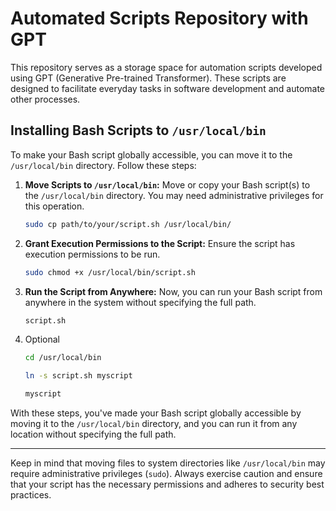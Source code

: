 # Automated Scripts Repository with GPT

This repository serves as a storage space for automation scripts developed using GPT (Generative Pre-trained Transformer). These scripts are designed to facilitate everyday tasks in software development and automate other processes.

## Installing Bash Scripts to `/usr/local/bin`

To make your Bash script globally accessible, you can move it to the `/usr/local/bin` directory. Follow these steps:

1. **Move Scripts to `/usr/local/bin`:**
   Move or copy your Bash script(s) to the `/usr/local/bin` directory. You may need administrative privileges for this operation.

    ```bash
    sudo cp path/to/your/script.sh /usr/local/bin/
    ```

2. **Grant Execution Permissions to the Script:**
   Ensure the script has execution permissions to be run.

    ```bash
    sudo chmod +x /usr/local/bin/script.sh
    ```

3. **Run the Script from Anywhere:**
   Now, you can run your Bash script from anywhere in the system without specifying the full path.

    ```bash
    script.sh
    ```
4. Optional
   ```bash
   cd /usr/local/bin
   ```
   
   ```bash
   ln -s script.sh myscript
   ```
   
   ```bash
   myscript
   ```


With these steps, you've made your Bash script globally accessible by moving it to the `/usr/local/bin` directory, and you can run it from any location without specifying the full path.

---

Keep in mind that moving files to system directories like `/usr/local/bin` may require administrative privileges (`sudo`). Always exercise caution and ensure that your script has the necessary permissions and adheres to security best practices.
